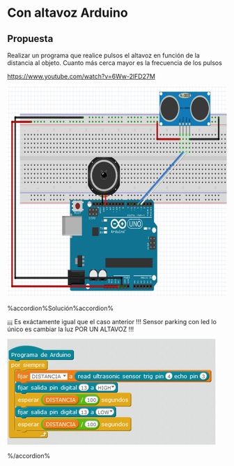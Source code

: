 
# Con altavoz Arduino

## Propuesta

Realizar un programa que realice pulsos el altavoz en función de la distancia al objeto. Cuanto más cerca mayor es la frecuencia de los pulsos

https://www.youtube.com/watch?v=6Ww-2lFD27M

<img src="img/ultrasonidos-altavoz.png" width="674" height="483" />

%accordion%Solución%accordion%

¡¡¡ Es exáctamente igual que el caso anterior !!! Sensor parking con led lo único es cambiar la luz POR UN ALTAVOZ !!!

<img src="img/sensor-parking-led.png" width="478" height="242" />


%/accordion%

